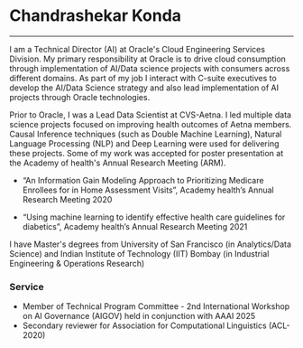 # Chandrashekar Konda
--------------------

I am a Technical Director (AI) at Oracle's Cloud Engineering Services Division. My primary responsibility at Oracle is to drive cloud consumption through implementation of AI/Data science projects with consumers across different domains. As part of my job I interact with C-suite executives to develop the AI/Data Science strategy and also lead implementation of AI projects through Oracle technologies. 

Prior to Oracle, I was a Lead Data Scientist at CVS-Aetna. I led multiple data science projects focused on improving health outcomes of Aetna members. Causal Inference techniques (such as Double Machine Learning), Natural Language Processing (NLP) and Deep Learning were used for delivering these projects. Some of my work was accepted for poster presentation at the Academy of health's Annual Research Meeting (ARM).

* “An Information Gain Modeling Approach to Prioritizing Medicare Enrollees for in Home Assessment Visits”, Academy health’s Annual Research Meeting 2020

* “Using machine learning to identify effective health care guidelines for diabetics”, Academy health’s Annual Research Meeting 2021

I have Master's degrees from University of San Francisco (in Analytics/Data Science) and Indian Institute of Technology (IIT) Bombay (in Industrial Engineering & Operations Research)


### Service

* Member of Technical Program Committee - 2nd International Workshop on AI Governance (AIGOV) held in conjunction with AAAI 2025
* Secondary reviewer for Association for Computational Linguistics (ACL-2020)